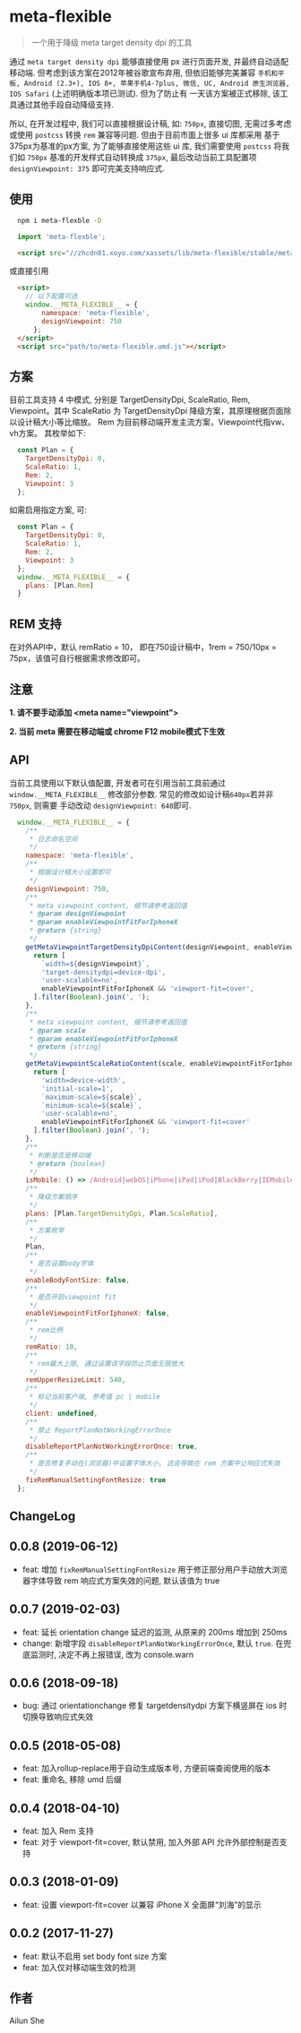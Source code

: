 # meta-flexible

> 一个用于降级 meta target density dpi 的工具

通过 `meta target density dpi` 能够直接使用 px 进行页面开发, 并最终自动适配移动端. 但考虑到该方案在2012年被谷歌宣布弃用, 但依旧能够完美兼容
`手机和平板, Android (2.3+), IOS 8+, 苹果手机4-7plus, 微信, UC, Android 原生浏览器, IOS Safari` (上述明确版本项已测试). 但为了防止有
一天该方案被正式移除, 该工具通过其他手段自动降级支持.

所以, 在开发过程中, 我们可以直接根据设计稿, 如: `750px`, 直接切图, 无需过多考虑或使用 `postcss` 转换 `rem` 兼容等问题. 但由于目前市面上很多 ui 库都采用
基于375px为基准的px方案, 为了能够直接使用这些 ui 库, 我们需要使用 `postcss` 将我们如 `750px` 基准的开发样式自动转换成 `375px`, 最后改动当前工具配置项 `designViewpoint: 375` 即可完美支持响应式.

## 使用

```bash
  npm i meta-flexble -D
```

```javascript
  import 'meta-flexble';
```

```html
  <script src="//zhcdn01.xoyo.com/xassets/lib/meta-flexible/stable/meta-flexible.min.js"></script>
```

或直接引用
```html
  <script>
    // 以下配置可选
    window.__META_FLEXIBLE__ = {
        namespace: 'meta-flexible',
        designViewpoint: 750
      };
  </script>
  <script src="path/to/meta-flexible.umd.js"></script>
```

## 方案

目前工具支持 4 中模式, 分别是 TargetDensityDpi, ScaleRatio, Rem, Viewpoint。其中 ScaleRatio 为 TargetDensityDpi 降级方案，其原理根据页面除以设计稿大小等比缩放。
Rem 为目前移动端开发主流方案，Viewpoint代指vw、vh方案。 其枚举如下: 

```javascript
  const Plan = {
    TargetDensityDpi: 0,
    ScaleRatio: 1,
    Rem: 2,
    Viewpoint: 3
  };
```

如需启用指定方案, 可:

```javascript
  const Plan = {
    TargetDensityDpi: 0,
    ScaleRatio: 1,
    Rem: 2,
    Viewpoint: 3
  };
  window.__META_FLEXIBLE__ = {
    plans: [Plan.Rem]
  }
```


## REM 支持
在对外API中，默认 remRatio = 10， 即在750设计稿中，1rem = 750/10px = 75px，该值可自行根据需求修改即可。

## 注意

**1. 请不要手动添加 \<meta name="viewpoint"\>**

**2. 当前 meta 需要在移动端或 chrome F12 mobile模式下生效**

## API

当前工具使用以下默认值配置, 开发者可在引用当前工具前通过 `window.__META_FLEXIBLE__` 修改部分参数. 常见的修改如设计稿`640px`若并非`750px`, 则需要
手动改动 `designViewpoint: 640`即可.

```javascript
  window.__META_FLEXIBLE__ = {
    /**
     * 日志命名空间
     */
    namespace: 'meta-flexible',
    /**
     * 根据设计稿大小设置即可
     */
    designViewpoint: 750,
    /**
     * meta viewpoint content, 细节请参考返回值
     * @param designViewpoint
     * @param enableViewpointFitForIphoneX
     * @return {string}
     */
    getMetaViewpointTargetDensityDpiContent(designViewpoint, enableViewpointFitForIphoneX) {
      return [
        `width=${designViewpoint}`,
        'target-densitydpi=device-dpi',
        'user-scalable=no',
        enableViewpointFitForIphoneX && 'viewport-fit=cover',
      ].filter(Boolean).join(', ');
    },
    /**
     * meta viewpoint content, 细节请参考返回值
     * @param scale
     * @param enableViewpointFitForIphoneX
     * @return {string}
     */
    getMetaViewpointScaleRatioContent(scale, enableViewpointFitForIphoneX) {
      return [
        'width=device-width',
        'initial-scale=1',
        `maximum-scale=${scale}`,
        `minimum-scale=${scale}`,
        'user-scalable=no',
        enableViewpointFitForIphoneX && 'viewport-fit=cover'
      ].filter(Boolean).join(', ');
    },
    /**
     * 判断是否是移动端
     * @return {boolean}
     */
    isMobile: () => /Android|webOS|iPhone|iPad|iPod|BlackBerry|IEMobile|Opera Mini/i.test(navigator.userAgent),
    /**
     * 降级方案顺序
     */
    plans: [Plan.TargetDensityDpi, Plan.ScaleRatio],
    /**
     * 方案枚举
     */
    Plan,
    /**
     * 是否设置body字体
     */
    enableBodyFontSize: false,
    /**
     * 是否开启viewpoint fit
     */
    enableViewpointFitForIphoneX: false,
    /**
     * rem比例
     */
    remRatio: 10,
    /**
     * rem最大上限, 通过设置该字段防止页面无限放大
     */
    remUpperResizeLimit: 540,
    /**
     * 标记当前客户端, 参考值 pc | mobile
     */
    client: undefined,
    /**
     * 禁止 ReportPlanNotWorkingErrorOnce
     */
    disableReportPlanNotWorkingErrorOnce: true,
    /**
     * 是否修复手动在(浏览器)中设置字体大小, 这会导致在 rem 方案中让响应式失效
     */
    fixRemManualSettingFontResize: true
  };
```

## ChangeLog

## 0.0.8 (2019-06-12)

* feat: 增加 `fixRemManualSettingFontResize` 用于修正部分用户手动放大浏览器字体导致 rem 响应式方案失效的问题, 默认该值为 true

## 0.0.7 (2019-02-03)

* feat: 延长 orientation change 延迟的监测, 从原来的 200ms 增加到 250ms
* change: 新增字段 `disableReportPlanNotWorkingErrorOnce`, 默认 `true`. 在兜底监测时, 决定不再上报错误, 改为 console.warn 

## 0.0.6 (2018-09-18)

* bug: 通过 orientationchange 修复 targetdensitydpi 方案下横竖屏在 ios 时切换导致响应式失效

## 0.0.5 (2018-05-08)

* feat: 加入rollup-replace用于自动生成版本号, 方便前端查阅使用的版本
* feat: 重命名, 移除 umd 后缀

## 0.0.4 (2018-04-10)

* feat: 加入 Rem 支持
* feat: 对于 viewport-fit=cover, 默认禁用, 加入外部 API 允许外部控制是否支持

## 0.0.3 (2018-01-09)

* feat: 设置 viewport-fit=cover 以兼容 iPhone X 全面屏“刘海”的显示

## 0.0.2 (2017-11-27)

* feat: 默认不启用 set body font size 方案
* feat: 加入仅对移动端生效的检测

## 作者
Ailun She

